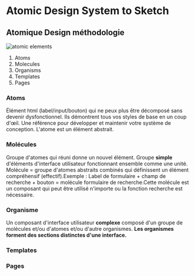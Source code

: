 # Atomic Design System to Sketch

## Atomique Design méthodologie

![atomic elements](assets/images/ad_exemples/atommoleculorganismtemplat.png)

1. Atoms
2. Molecules
3. Organisms
4. Templates
5. Pages

### Atoms

Élément html (label/input/bouton) qui ne peux plus être décomposé sans devenir dysfonctionnel. Ils démontrent tous vos styles de base en un coup d'œil. Une référence pour développer et maintenir votre système de conception. L'atome est un élément abstrait.

### Molécules

Groupe d'atomes qui réuni donne un nouvel élément.
Groupe **simple** d'éléments d'interface utilisateur fonctionnant ensemble comme une unité.
Molécule = groupe d'atomes abstraits combinés qui définissent un élément compréhensif (effectif).Exemple : Label de formulaire + champ de recherche + bouton = molécule formulaire de recherche.Cette molécule est un composant qui peut être utilisé n'importe ou la fonction recherche est nécessaire.

### Organisme

Un composant d'interface utilisateur **complexe** composé d'un groupe de molécules et/ou d'atomes et/ou d'autre organismes.
**Les organismes forment des sections distinctes d'une interface.**

### Templates

### Pages
